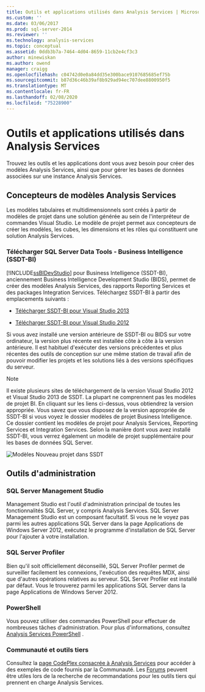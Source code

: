 ```yaml
---
title: Outils et applications utilisés dans Analysis Services | Microsoft Docs
ms.custom: ''
ms.date: 03/06/2017
ms.prod: sql-server-2014
ms.reviewer: ''
ms.technology: analysis-services
ms.topic: conceptual
ms.assetid: 0ddb3b7a-7464-4d04-8659-11cb2e4cf3c3
author: minewiskan
ms.author: owend
manager: craigg
ms.openlocfilehash: c04742d0e0a84dd35e300bace9107685685ef75b
ms.sourcegitcommit: b87d36c46b39af8b929ad94ec707dee8800950f5
ms.translationtype: MT
ms.contentlocale: fr-FR
ms.lasthandoff: 02/08/2020
ms.locfileid: "75228900"
---
```

# <a name="tools-and-applications-used-in-analysis-services"></a>Outils et applications utilisés dans Analysis Services
  Trouvez les outils et les applications dont vous avez besoin pour créer des modèles Analysis Services, ainsi que pour gérer les bases de données associées sur une instance Analysis Services.  
  
## <a name="analysis-services-model-designers"></a>Concepteurs de modèles Analysis Services  
 Les modèles tabulaires et multidimensionnels sont créés à partir de modèles de projet dans une solution générée au sein de l'interpréteur de commandes Visual Studio. Le modèle de projet permet aux concepteurs de créer les modèles, les cubes, les dimensions et les rôles qui constituent une solution Analysis Services.  
  
### <a name="download-sql-server-data-tools-for-business-intelligence-ssdt-bi"></a>Télécharger SQL Server Data Tools - Business Intelligence (SSDT-BI)  
 
  [!INCLUDE[ssBIDevStudio](../includes/ssbidevstudio-md.md)] pour Business Intelligence (SSDT-BI), anciennement Business Intelligence Development Studio (BIDS), permet de créer des modèles Analysis Services, des rapports Reporting Services et des packages Integration Services. Téléchargez SSDT-BI à partir des emplacements suivants :  
  
-   [Télécharger SSDT-BI pour Visual Studio 2013](https://go.microsoft.com/fwlink/p/?LinkId=396526)  
  
-   [Télécharger SSDT-BI pour Visual Studio 2012](https://go.microsoft.com/fwlink/p/?LinkID=273673)  
  
 Si vous avez installé une version antérieure de SSDT-BI ou BIDS sur votre ordinateur, la version plus récente est installée côte à côte à la version antérieure. Il est habituel d'exécuter des versions précédentes et plus récentes des outils de conception sur une même station de travail afin de pouvoir modifier les projets et les solutions liés à des versions spécifiques du serveur.  
  
> [!NOTE]  
>  Il existe plusieurs sites de téléchargement de la version Visual Studio 2012 et Visual Studio 2013 de SSDT. La plupart ne comprennent pas les modèles de projet BI. En cliquant sur les liens ci-dessus, vous obtiendrez la version appropriée. Vous savez que vous disposez de la version appropriée de SSDT-BI si vous voyez le dossier modèles de projet Business Intelligence. Ce dossier contient les modèles de projet pour Analysis Services, Reporting Services et Integration Services. Selon la manière dont vous avez installé SSDT-BI, vous verrez également un modèle de projet supplémentaire pour les bases de données SQL Server.  
  
 ![Modèles Nouveau projet dans SSDT](media/ssdt-biprojects.png "Modèles Nouveau projet dans SSDT")  
  
## <a name="administrative-tools"></a>Outils d'administration  
  
### <a name="sql-server-management-studio"></a>SQL Server Management Studio  
 Management Studio est l'outil d'administration principal de toutes les fonctionnalités SQL Server, y compris Analysis Services. SQL Server Management Studio est un composant facultatif. Si vous ne le voyez pas parmi les autres applications SQL Server dans la page Applications de Windows Server 2012, exécutez le programme d'installation de SQL Server pour l'ajouter à votre installation.  
  
### <a name="sql-server-profiler"></a>SQL Server Profiler  
 Bien qu'il soit officiellement déconseillé, SQL Server Profiler permet de surveiller facilement les connexions, l'exécution des requêtes MDX, ainsi que d'autres opérations relatives au serveur. SQL Server Profiler est installé par défaut. Vous le trouverez parmi les applications SQL Server dans la page Applications de Windows Server 2012.  
  
### <a name="powershell"></a>PowerShell  
 Vous pouvez utiliser des commandes PowerShell pour effectuer de nombreuses tâches d'administration. Pour plus d'informations, consultez [Analysis Services PowerShell](analysis-services-powershell.md) .  
  
### <a name="community-and-third-party-tools"></a>Communauté et outils tiers  
 Consultez la [page CodePlex consacrée à Analysis Services](https://sqlsrvanalysissrvcs.codeplex.com/) pour accéder à des exemples de code fournis par la Communauté. Les [Forums](https://social.msdn.microsoft.com/Forums/sqlserver/home?forum=sqlanalysisservices) peuvent être utiles lors de la recherche de recommandations pour les outils tiers qui prennent en charge Analysis Services.  
